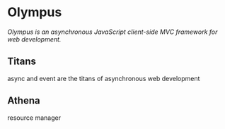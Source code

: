 # Olympus

*Olympus is an asynchronous JavaScript client-side MVC framework for web development.*


## **Titans**

async and event are the titans of asynchronous web development


## **Athena**

resource manager
